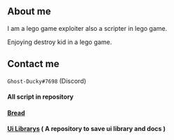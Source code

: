 ## About me
I am a lego game exploiter also a scripter in lego game.

Enjoying destroy kid in a lego game.

## Contact me
`Ghost-Ducky#7698` (Discord)
#### All script in repository
#### [Bread](https://github.com/GhostDuckyy/Bread)
#### [Ui Librarys](https://github.com/GhostDuckyy/Ui-Librarys) ( A repository to save ui library and docs )
